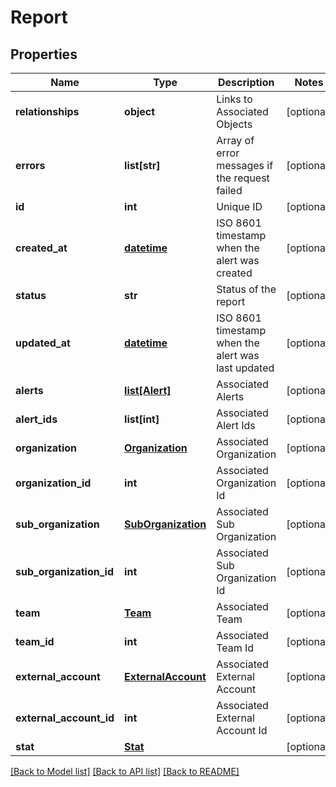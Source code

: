 # Report

## Properties
Name | Type | Description | Notes
------------ | ------------- | ------------- | -------------
**relationships** | **object** | Links to Associated Objects | [optional] 
**errors** | **list[str]** | Array of error messages if the request failed | [optional] 
**id** | **int** | Unique ID | [optional] 
**created_at** | [**datetime**](DateTime.md) | ISO 8601 timestamp when the alert was created | [optional] 
**status** | **str** | Status of the report | [optional] 
**updated_at** | [**datetime**](DateTime.md) | ISO 8601 timestamp when the alert was last updated | [optional] 
**alerts** | [**list[Alert]**](Alert.md) | Associated Alerts | [optional] 
**alert_ids** | **list[int]** | Associated Alert Ids | [optional] 
**organization** | [**Organization**](Organization.md) | Associated Organization | [optional] 
**organization_id** | **int** | Associated Organization Id | [optional] 
**sub_organization** | [**SubOrganization**](SubOrganization.md) | Associated Sub Organization | [optional] 
**sub_organization_id** | **int** | Associated Sub Organization Id | [optional] 
**team** | [**Team**](Team.md) | Associated Team | [optional] 
**team_id** | **int** | Associated Team Id | [optional] 
**external_account** | [**ExternalAccount**](ExternalAccount.md) | Associated External Account | [optional] 
**external_account_id** | **int** | Associated External Account Id | [optional] 
**stat** | [**Stat**](Stat.md) |  | [optional] 

[[Back to Model list]](../README.md#documentation-for-models) [[Back to API list]](../README.md#documentation-for-api-endpoints) [[Back to README]](../README.md)


